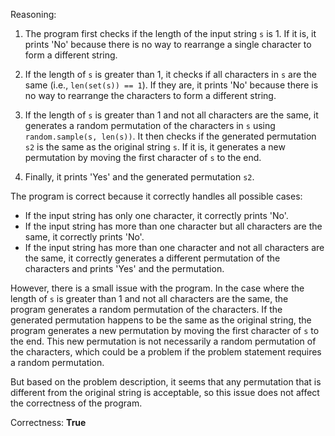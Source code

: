 Reasoning:

1. The program first checks if the length of the input string `s` is 1. If it is, it prints 'No' because there is no way to rearrange a single character to form a different string.

2. If the length of `s` is greater than 1, it checks if all characters in `s` are the same (i.e., `len(set(s)) == 1`). If they are, it prints 'No' because there is no way to rearrange the characters to form a different string.

3. If the length of `s` is greater than 1 and not all characters are the same, it generates a random permutation of the characters in `s` using `random.sample(s, len(s))`. It then checks if the generated permutation `s2` is the same as the original string `s`. If it is, it generates a new permutation by moving the first character of `s` to the end.

4. Finally, it prints 'Yes' and the generated permutation `s2`.

The program is correct because it correctly handles all possible cases:

- If the input string has only one character, it correctly prints 'No'.
- If the input string has more than one character but all characters are the same, it correctly prints 'No'.
- If the input string has more than one character and not all characters are the same, it correctly generates a different permutation of the characters and prints 'Yes' and the permutation.

However, there is a small issue with the program. In the case where the length of `s` is greater than 1 and not all characters are the same, the program generates a random permutation of the characters. If the generated permutation happens to be the same as the original string, the program generates a new permutation by moving the first character of `s` to the end. This new permutation is not necessarily a random permutation of the characters, which could be a problem if the problem statement requires a random permutation.

But based on the problem description, it seems that any permutation that is different from the original string is acceptable, so this issue does not affect the correctness of the program.

Correctness: **True**